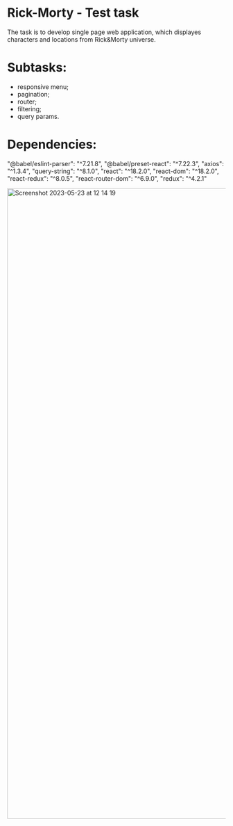 # Rick-Morty - Test task

The task is to develop single page web application, which displayes characters and locations from Rick&Morty universe. 

# Subtasks: 
- responsive menu;
- pagination;
- router;
- filtering;
- query params.

# Dependencies:
"@babel/eslint-parser": "^7.21.8",
    "@babel/preset-react": "^7.22.3",
    "axios": "^1.3.4",
    "query-string": "^8.1.0",
    "react": "^18.2.0",
    "react-dom": "^18.2.0",
    "react-redux": "^8.0.5",
    "react-router-dom": "^6.9.0",
    "redux": "^4.2.1"


<img width="1451" alt="Screenshot 2023-05-23 at 12 14 19" src="https://github.com/kurylko/Rick-Morty/assets/108184538/0bf2cb83-8a6f-4414-a496-0e7b7a0d0688">
